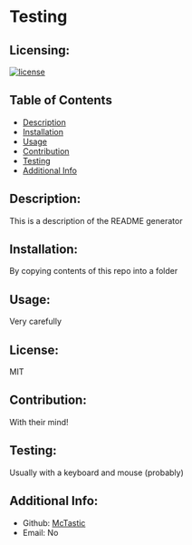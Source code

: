 
# Testing

## Licensing:
[![license](https://img.shields.io/badge/license-MIT-blue)](https://shields.io)
## Table of Contents 
- [Description](#description)
- [Installation](#installation)
- [Usage](#usage)
- [Contribution](#contribution)
- [Testing](#testing)
- [Additional Info](#additional-info)

## Description:
This is a description of the README generator

## Installation:
By copying contents of this repo into a folder 

## Usage:
Very carefully

## License:
MIT

## Contribution:
With their mind!

## Testing:
Usually with a keyboard and mouse (probably)

## Additional Info:
- Github: [McTastic](https://github.com/McTastic)
- Email: No 